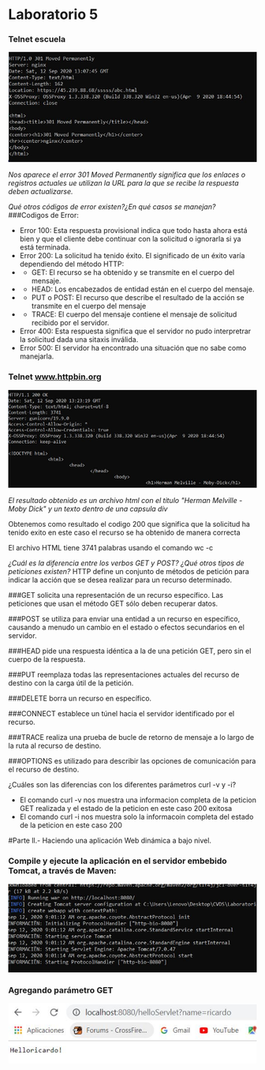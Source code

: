 # Laboratorio 5

### Telnet escuela
![](Img/servidorEscuela.JPG)

*Nos aparece el error 301 Moved Permanently significa que los enlaces o registros actuales
ue utilizan la URL para la que se recibe la respuesta deben actualizarse.*

*Qué otros códigos de error existen?¿En qué casos se manejan?*
###Codigos de Error:
* Error 100: Esta respuesta provisional indica que todo hasta ahora está bien y que el cliente debe continuar con la solicitud o ignorarla si ya está terminada.
* Error 200: La solicitud ha tenido éxito. El significado de un éxito varía dependiendo del método HTTP:
* * GET: El recurso se ha obtenido y se transmite en el cuerpo del mensaje.
* * HEAD: Los encabezados de entidad están en el cuerpo del mensaje.
* * PUT o POST: El recurso que describe el resultado de la acción se transmite en el cuerpo del mensaje
* * TRACE: El cuerpo del mensaje contiene el mensaje de solicitud recibido por el servidor.
* Error 400: Esta respuesta significa que el servidor no pudo interpretrar la solicitud dada una sitaxis inválida.
* Error 500: El servidor ha encontrado una situación que no sabe como manejarla.


### Telnet www.httpbin.org
![](Img/elOtro.JPG)

*El resultado obtenido es un archivo html con el titulo "Herman Melville - Moby Dick" y un texto dentro de una capsula div*

Obtenemos como resultado el codigo 200 que significa que la solicitud ha tenido exito en este caso el recurso se ha obtenido de manera correcta

El archivo HTML tiene 3741 palabras usando el comando wc -c

*¿Cuál es la diferencia entre los verbos GET y POST? ¿Qué otros tipos de peticiones existen?* HTTP define un conjunto de métodos de petición para indicar la acción que se desea realizar para un recurso determinado.

###GET
solicita una representación de un recurso específico. Las peticiones que usan el método GET sólo deben recuperar datos.

###POST
se utiliza para enviar una entidad a un recurso en específico, causando a menudo un cambio en el estado o efectos secundarios en el servidor.

###HEAD
pide una respuesta idéntica a la de una petición GET, pero sin el cuerpo de la respuesta.

###PUT
reemplaza todas las representaciones actuales del recurso de destino con la carga útil de la petición.

###DELETE
borra un recurso en específico.

###CONNECT
establece un túnel hacia el servidor identificado por el recurso.

###TRACE
realiza una prueba de bucle de retorno de mensaje a lo largo de la ruta al recurso de destino.

###OPTIONS
es utilizado para describir las opciones de comunicación para el recurso de destino.

¿Cuáles son las diferencias con los diferentes parámetros curl -v y -i?

* El comando curl -v nos muestra una informacion completa de la peticion GET realizada y el estado de la peticion en este caso 200 exitosa
* El comando curl -i nos muestra solo la informacoin completa del estado de la peticion en este caso 200


#Parte ll.- Haciendo una aplicación Web dinámica a bajo nivel.

### Compile y ejecute la aplicación en el servidor embebido Tomcat, a través de Maven:

![](Img/tomcatRun.JPG)

### Agregando parámetro GET

![](Img/saludoPersonalizado.JPG)